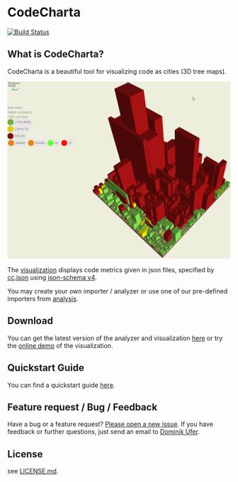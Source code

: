 # CodeCharta 
[![Build Status](https://travis-ci.org/MaibornWolff/codecharta.svg?branch=master)](https://travis-ci.org/MaibornWolff/codecharta)

## What is CodeCharta?

CodeCharta is a beautiful tool for visualizing code as cities (3D tree maps).

![Screenshot of visualization](screenshot.png)

The [visualization](/visualization/README.md) displays code metrics given in json files, specified by [cc.json](cc.json) using [json-schema v4](https://tools.ietf.org/html/draft-zyp-json-schema-04).

You may create your own importer / analyzer or use one of our pre-defined importers from [analysis](/analysis/README.md).

## Download

You can get the latest version of the analyzer and visualization [here](https://github.com/MaibornWolff/codecharta/releases) or try the [online demo](https://maibornwolff.github.io/codecharta/visualization/app/) of the visualization.

## Quickstart Guide

You can find a quickstart guide [here](https://maibornwolff.github.io/codecharta/). 

## Feature request / Bug / Feedback

Have a bug or a feature request? [Please open a new issue](https://github.com/MaibornWolff/codecharta/issues).
If you have feedback or further questions, just send an email to [Dominik Ufer](mailto:dominik.ufer@maibornwolff.de).

## License

see [LICENSE.md](LICENSE.md).
